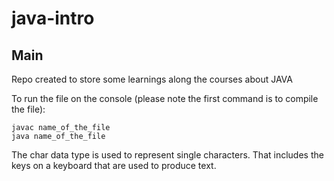 # java-intro

## Main

Repo created to store some learnings along the courses about JAVA

To run the file on the console (please note the first command is to compile the file):
```
javac name_of_the_file
java name_of_the_file
```

The char data type is used to represent single characters. That includes the keys on a keyboard that are used to produce text.
